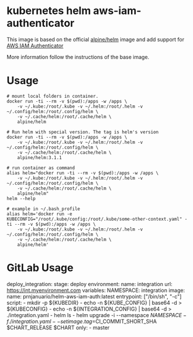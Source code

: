 # kubernetes helm aws-iam-authenticator

This image is based on the official [alpine/helm](https://hub.docker.com/r/alpine/helm/) image and add support for [AWS IAM Authenticator](https://docs.aws.amazon.com/eks/latest/userguide/install-aws-iam-authenticator.html)

More information follow the instructions of the base image.

# Usage

    # mount local folders in container.
    docker run -ti --rm -v $(pwd):/apps -w /apps \
        -v ~/.kube:/root/.kube -v ~/.helm:/root/.helm -v ~/.config/helm:/root/.config/helm \
        -v ~/.cache/helm:/root/.cache/helm \
        alpine/helm

    # Run helm with special version. The tag is helm's version
    docker run -ti --rm -v $(pwd):/apps -w /apps \
        -v ~/.kube:/root/.kube -v ~/.helm:/root/.helm -v ~/.config/helm:/root/.config/helm \
        -v ~/.cache/helm:/root/.cache/helm \
        alpine/helm:3.1.1

    # run container as command
    alias helm="docker run -ti --rm -v $(pwd):/apps -w /apps \
        -v ~/.kube:/root/.kube -v ~/.helm:/root/.helm -v ~/.config/helm:/root/.config/helm \
        -v ~/.cache/helm:/root/.cache/helm \
        alpine/helm"
    helm --help

    # example in ~/.bash_profile
    alias helm='docker run -e KUBECONFIG="/root/.kube/config:/root/.kube/some-other-context.yaml" -ti --rm -v $(pwd):/apps -w /apps \
        -v ~/.kube:/root/.kube -v ~/.helm:/root/.helm -v ~/.config/helm:/root/.config/helm \
        -v ~/.cache/helm:/root/.cache/helm \
        alpine/helm'

# GitLab Usage

deploy_integration:
  stage: deploy
  environment:
    name: integration
    url: https://int.myenvironment.com
  variables:
    NAMESPACE: integration
  image:
    name: prnjanuario/helm-aws-iam-auth:latest
    entrypoint: ["/bin/sh", "-c"]
  script:
    - mkdir -p ${KUBEDIR}
    - echo -n ${KUBE_CONFIG} | base64 -d > ${KUBECONFIG}
    - echo -n ${INTEGRATION_CONFIG} | base64 -d > ./integration.yaml
    - helm ls
    - helm upgrade -i --namespace $NAMESPACE -f ./integration.yaml --set image.tag=$CI_COMMIT_SHORT_SHA $CHART_RELEASE $CHART
  only:
    - master
